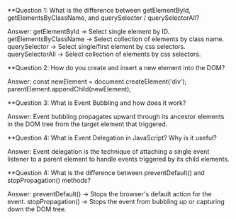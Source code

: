 \*\*Question 1: What is the difference between getElementById, getElementsByClassName, and querySelector / querySelectorAll?

Answer:
getElementById -> Select single element by ID.
getElementsByClassName -> Select collection of elements by class name.
querySelector -> Select single/first element by css selectors.
querySelectorAll -> Select collection of elements by css selectors.

\*\*Question 2: How do you create and insert a new element into the DOM?

Answer:
const newElement = document.createElement('div');
parentElement.appendChild(newElement);

\*\*Question 3: What is Event Bubbling and how does it work?

Answer: Event bubbling propagates upward through its ancestor elements in the DOM tree from the target element that triggered.

\*\*Question 4: What is Event Delegation in JavaScript? Why is it useful?

Answer: Event delegation is the technique of attaching a single event listener to a parent element to handle events triggered by its child elements.

\*\*Question 4: What is the difference between preventDefault() and stopPropagation() methods?

Answer:
preventDefault() -> Stops the browser's default action for the event.
stopPropagation() -> Stops the event from bubbling up or capturing down the DOM tree.
